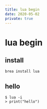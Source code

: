 ```yaml
---
title: lua begin
date: 2020-05-02
private: true
---
```

# lua begin

## install

    brea install lua

## hello

    $ lua -i
    > print("hello")